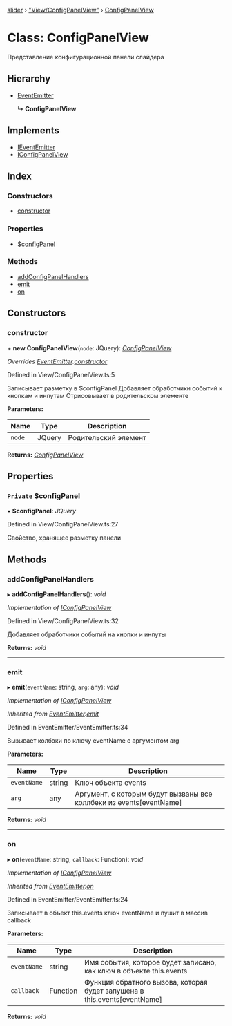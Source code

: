 [slider](../globals.md) › ["View/ConfigPanelView"](../modules/_view_configpanelview_.md) › [ConfigPanelView](_view_configpanelview_.configpanelview.md)

# Class: ConfigPanelView

Представление конфигурационной панели слайдера

## Hierarchy

* [EventEmitter](_eventemitter_eventemitter_.eventemitter.md)

  ↳ **ConfigPanelView**

## Implements

* [IEventEmitter](../interfaces/_types_.ieventemitter.md)
* [IConfigPanelView](../interfaces/_types_.iconfigpanelview.md)

## Index

### Constructors

* [constructor](_view_configpanelview_.configpanelview.md#constructor)

### Properties

* [$configPanel](_view_configpanelview_.configpanelview.md#private-configpanel)

### Methods

* [addConfigPanelHandlers](_view_configpanelview_.configpanelview.md#addconfigpanelhandlers)
* [emit](_view_configpanelview_.configpanelview.md#emit)
* [on](_view_configpanelview_.configpanelview.md#on)

## Constructors

###  constructor

\+ **new ConfigPanelView**(`node`: JQuery): *[ConfigPanelView](_view_configpanelview_.configpanelview.md)*

*Overrides [EventEmitter](_eventemitter_eventemitter_.eventemitter.md).[constructor](_eventemitter_eventemitter_.eventemitter.md#constructor)*

Defined in View/ConfigPanelView.ts:5

Записывает разметку в $configPanel
Добавляет обработчики событий к кнопкам и инпутам
Отрисовывает в родительском элементе

**Parameters:**

Name | Type | Description |
------ | ------ | ------ |
`node` | JQuery | Родительский элемент  |

**Returns:** *[ConfigPanelView](_view_configpanelview_.configpanelview.md)*

## Properties

### `Private` $configPanel

• **$configPanel**: *JQuery*

Defined in View/ConfigPanelView.ts:27

Свойство, хранящее разметку панели

## Methods

###  addConfigPanelHandlers

▸ **addConfigPanelHandlers**(): *void*

*Implementation of [IConfigPanelView](../interfaces/_types_.iconfigpanelview.md)*

Defined in View/ConfigPanelView.ts:32

Добавляет обработчики событий на кнопки и инпуты

**Returns:** *void*

___

###  emit

▸ **emit**(`eventName`: string, `arg`: any): *void*

*Implementation of [IConfigPanelView](../interfaces/_types_.iconfigpanelview.md)*

*Inherited from [EventEmitter](_eventemitter_eventemitter_.eventemitter.md).[emit](_eventemitter_eventemitter_.eventemitter.md#emit)*

Defined in EventEmitter/EventEmitter.ts:34

Вызывает колбэки по ключу eventName с аргументом arg

**Parameters:**

Name | Type | Description |
------ | ------ | ------ |
`eventName` | string | Ключ объекта events |
`arg` | any | Аргумент, с которым будут вызваны все коллбеки из events[eventName]  |

**Returns:** *void*

___

###  on

▸ **on**(`eventName`: string, `callback`: Function): *void*

*Implementation of [IConfigPanelView](../interfaces/_types_.iconfigpanelview.md)*

*Inherited from [EventEmitter](_eventemitter_eventemitter_.eventemitter.md).[on](_eventemitter_eventemitter_.eventemitter.md#on)*

Defined in EventEmitter/EventEmitter.ts:24

Записывает в объект this.events ключ eventName и пушит в массив callback

**Parameters:**

Name | Type | Description |
------ | ------ | ------ |
`eventName` | string | Имя события, которое будет записано, как ключ в объекте this.events |
`callback` | Function | Функция обратного вызова, которая будет запушена в this.events[eventName]  |

**Returns:** *void*
